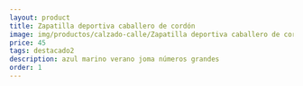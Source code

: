 ```yaml
---
layout: product
title: Zapatilla deportiva caballero de cordón
image: img/productos/calzado-calle/Zapatilla deportiva caballero de cordón=45=destacado2=azul marino verano joma números grandes.webp
price: 45
tags: destacado2
description: azul marino verano joma números grandes
order: 1
---
```


